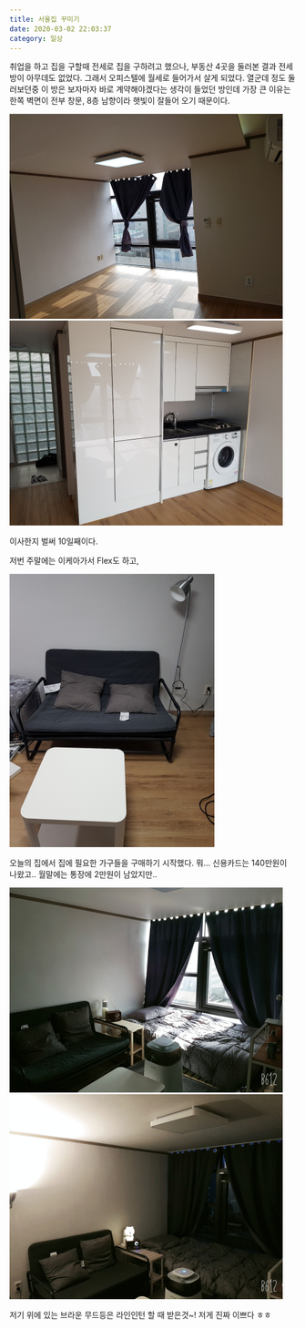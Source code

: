 ```yaml
---
title: 서울집 꾸미기
date: 2020-03-02 22:03:37
category: 일상
---
```


취업을 하고 집을 구할때 전세로 집을 구하려고 했으나, 부동산 4곳을 둘러본 결과 전세방이 아무데도 없었다. 그래서 오피스텔에 월세로 들어가서 살게 되었다. 열군데 정도 둘러보던중 이 방은 보자마자 바로 계약해야겠다는 생각이 들었던 방인데 가장 큰 이유는 한쪽 벽면이 전부 창문, 8층 남향이라 햇빛이 잘들어 오기 때문이다. 

<img src="./images/01.jpg" alt="img" style="zoom:50%;" />

<img src="./images/02.jpg" alt="img" style="zoom:50%;" />

이사한지 벌써 10일째이다.

저번 주말에는 이케아가서 Flex도 하고,

<img src="./images/sofa.jpg" alt="img" style="zoom:50%;" />

오늘의 집에서 집에 필요한 가구들을 구매하기 시작했다. 뭐...  신용카드는 140만원이 나왔고.. 월말에는 통장에 2만원이 남았지만..

<img src="./images/morning.jpg" alt="img" style="zoom:50%;" />

<img src="./images/night.jpg" alt="img" style="zoom:50%;" />

저기 위에 있는 브라운 무드등은 라인인턴 할 때 받은것~! 저게 진짜 이쁘다 ㅎㅎ